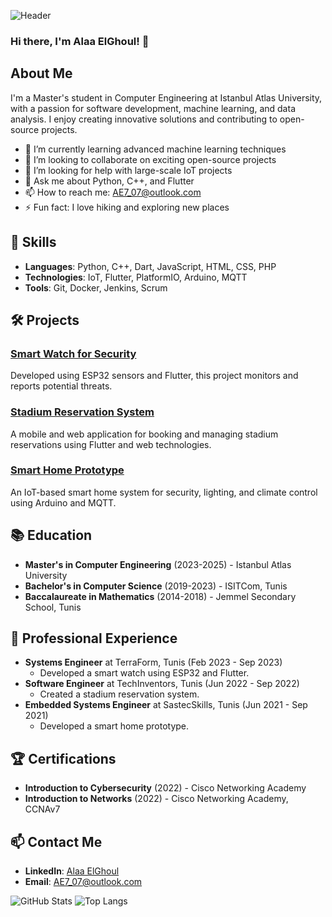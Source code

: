 ![Header](https://your-header-image-url)

### Hi there, I'm Alaa ElGhoul! 👋

## About Me
I'm a Master's student in Computer Engineering at Istanbul Atlas University, with a passion for software development, machine learning, and data analysis. I enjoy creating innovative solutions and contributing to open-source projects.

- 🌱 I’m currently learning advanced machine learning techniques
- 👯 I’m looking to collaborate on exciting open-source projects
- 🤔 I’m looking for help with large-scale IoT projects
- 💬 Ask me about Python, C++, and Flutter
- 📫 How to reach me: [AE7_07@outlook.com](mailto:AE7_07@outlook.com)
- ⚡ Fun fact: I love hiking and exploring new places

## 🚀 Skills
- **Languages**: Python, C++, Dart, JavaScript, HTML, CSS, PHP
- **Technologies**: IoT, Flutter, PlatformIO, Arduino, MQTT
- **Tools**: Git, Docker, Jenkins, Scrum

## 🛠️ Projects
### [Smart Watch for Security](https://github.com/AE707/Smart-Watch)
Developed using ESP32 sensors and Flutter, this project monitors and reports potential threats.

### [Stadium Reservation System](https://github.com/AE707/Stadium-Reservation)
A mobile and web application for booking and managing stadium reservations using Flutter and web technologies.

### [Smart Home Prototype](https://github.com/AE707/Smart-Home)
An IoT-based smart home system for security, lighting, and climate control using Arduino and MQTT.

## 📚 Education
- **Master's in Computer Engineering** (2023-2025) - Istanbul Atlas University
- **Bachelor's in Computer Science** (2019-2023) - ISITCom, Tunis
- **Baccalaureate in Mathematics** (2014-2018) - Jemmel Secondary School, Tunis

## 💼 Professional Experience
- **Systems Engineer** at TerraForm, Tunis (Feb 2023 - Sep 2023)
  - Developed a smart watch using ESP32 and Flutter.
- **Software Engineer** at TechInventors, Tunis (Jun 2022 - Sep 2022)
  - Created a stadium reservation system.
- **Embedded Systems Engineer** at SastecSkills, Tunis (Jun 2021 - Sep 2021)
  - Developed a smart home prototype.

## 🏆 Certifications
- **Introduction to Cybersecurity** (2022) - Cisco Networking Academy
- **Introduction to Networks** (2022) - Cisco Networking Academy, CCNAv7

## 📫 Contact Me
- **LinkedIn**: [Alaa ElGhoul](https://www.linkedin.com/in/alaa-elghoul)
- **Email**: [AE7_07@outlook.com](mailto:AE7_07@outlook.com)

![GitHub Stats](https://github-readme-stats.vercel.app/api?username=AE707&show_icons=true&theme=radical)
![Top Langs](https://github-readme-stats.vercel.app/api/top-langs/?username=AE707&layout=compact&theme=radical)
